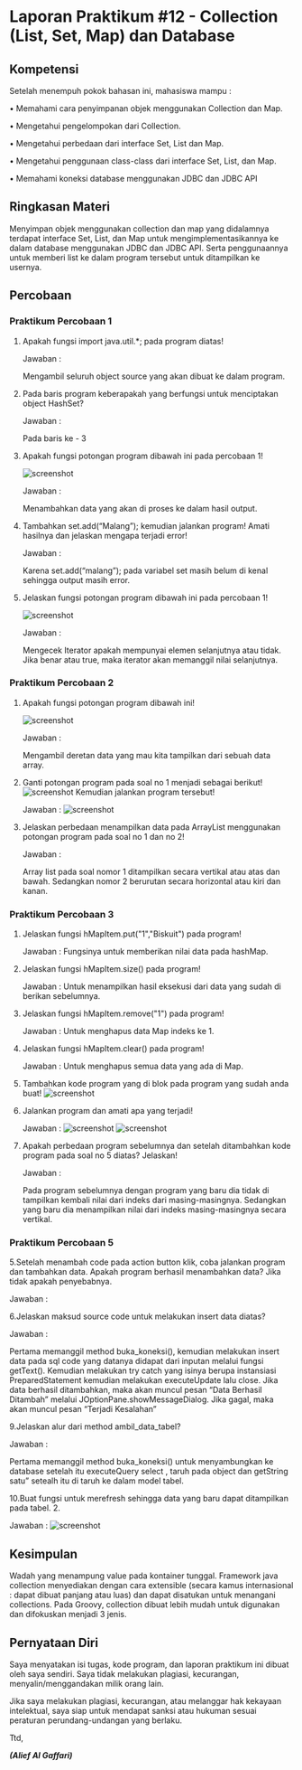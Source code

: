 # Laporan Praktikum #12 - Collection (List, Set, Map) dan Database

## Kompetensi

Setelah menempuh pokok bahasan ini, mahasiswa mampu :

•	Memahami cara penyimpanan objek menggunakan Collection dan Map.

•	Mengetahui pengelompokan dari Collection.

•	Mengetahui perbedaan dari interface Set, List dan Map.

•	Mengetahui penggunaan class-class dari interface Set, List, dan Map.

•	Memahami koneksi database menggunakan JDBC dan JDBC API

## Ringkasan Materi

Menyimpan objek menggunakan collection dan map yang didalamnya terdapat interface Set, List, dan Map untuk mengimplementasikannya ke dalam database menggunakan JDBC dan JDBC API. Serta penggunaannya untuk memberi list ke dalam program tersebut untuk ditampilkan ke usernya.

## Percobaan

### Praktikum Percobaan 1
1.	Apakah fungsi import java.util.*; pada program diatas!

    Jawaban :

    Mengambil seluruh object source yang akan dibuat ke dalam program.

2.	Pada baris program keberapakah yang berfungsi untuk menciptakan object HashSet?

    Jawaban :

    Pada baris ke - 3
    
3.	Apakah fungsi potongan program dibawah ini pada percobaan 1!

    ![screenshot](img12/percobaan1soal1.PNG)
    
    Jawaban :

    Menambahkan data yang akan di proses ke dalam hasil output.

4.	Tambahkan set.add(“Malang”); kemudian jalankan program! Amati hasilnya dan jelaskan mengapa terjadi error!

    Jawaban :

    Karena set.add(“malang”); pada variabel set masih belum di kenal sehingga output masih error.

5.	Jelaskan fungsi potongan program dibawah ini pada percobaan 1!

    ![screenshot](img12/percobaan1soal2.PNG)

    Jawaban :

    Mengecek Iterator apakah mempunyai elemen selanjutnya atau tidak. Jika benar atau true, maka iterator akan memanggil nilai selanjutnya.

### Praktikum Percobaan 2
1.	Apakah fungsi potongan program dibawah ini!

    ![screenshot](img12/percobaan2soal1.PNG)

    Jawaban :

    Mengambil deretan data yang mau kita tampilkan  dari sebuah data array.

2.	Ganti potongan program pada soal no 1 menjadi sebagai 
    berikut!
    ![screenshot](img12/percobaan2soal2.PNG)
    Kemudian jalankan program tersebut!

    Jawaban :
    ![screenshot](img12/percobaan2jawab2.PNG)


3.	Jelaskan perbedaan menampilkan data pada ArrayList menggunakan potongan program pada soal no 1 dan no 2!

    Jawaban :

    Array list pada soal nomor 1 ditampilkan secara vertikal atau atas dan bawah. Sedangkan nomor 2 berurutan secara horizontal atau kiri dan kanan.

### Praktikum Percobaan 3
1.	Jelaskan fungsi hMapItem.put("1","Biskuit") pada program!

    Jawaban :
    Fungsinya untuk memberikan nilai data pada hashMap.
    

2.	Jelaskan fungsi hMapItem.size() pada program!

    Jawaban :
    Untuk menampilkan hasil eksekusi dari data yang sudah di berikan sebelumnya.

3.	Jelaskan fungsi hMapItem.remove("1") pada program!

    Jawaban :
    Untuk menghapus data Map indeks ke 1.

4.	Jelaskan fungsi hMapItem.clear() pada program!

    Jawaban :
    Untuk menghapus semua data yang ada di Map.

5.	Tambahkan kode program yang di blok pada program yang sudah anda buat!
![screenshot](img12/percobaan3soal1.PN)

6.	Jalankan program dan amati apa yang terjadi!

    Jawaban :
    ![screenshot](img12/percobaan3jawab6p1.PNG)
    ![screenshot](img12/percobaan3jawab6p2.PNG)

7.	Apakah perbedaan program sebelumnya dan setelah ditambahkan kode program pada soal no 5 diatas? Jelaskan!

    Jawaban :

    Pada program sebelumnya dengan program yang baru dia tidak di tampilkan kembali nilai dari indeks dari masing-masingnya. Sedangkan yang baru dia menampilkan nilai dari indeks masing-masingnya secara vertikal.

### Praktikum Percobaan 5
5.Setelah menambah code pada action button klik, coba jalankan program dan tambahkan data. Apakah program berhasil menambahkan data? Jika tidak apakah penyebabnya.

Jawaban :

6.Jelaskan maksud source code untuk melakukan insert data diatas?

Jawaban :

Pertama memanggil method buka_koneksi(), kemudian melakukan insert data pada sql code yang datanya didapat dari inputan melalui fungsi getText(). Kemudian melakukan try catch yang isinya berupa instansiasi PreparedStatement kemudian melakukan executeUpdate lalu close. Jika data berhasil
ditambahkan, maka akan muncul pesan “Data Berhasil Ditambah” melalui JOptionPane.showMessageDialog. Jika gagal, maka akan muncul pesan “Terjadi Kesalahan”

9.Jelaskan alur dari method ambil_data_tabel?

Jawaban :

Pertama memanggil method buka_koneksi() untuk menyambungkan ke database setelah itu executeQuery select ,
taruh pada object dan getString satu” setealh itu di taruh ke dalam model tabel.

10.Buat fungsi untuk merefresh sehingga data yang baru dapat ditampilkan pada tabel. 2.

Jawaban :
![screenshot](img12/percobaan5jawab10.PN)

## Kesimpulan
Wadah yang menampung value pada kontainer tunggal. Framework java collection menyediakan dengan cara extensible (secara kamus internasional : dapat dibuat panjang atau luas) dan dapat disatukan untuk menangani collections. Pada Groovy, collection dibuat lebih mudah untuk digunakan dan difokuskan menjadi 3 jenis.

## Pernyataan Diri

Saya menyatakan isi tugas, kode program, dan laporan praktikum ini dibuat oleh saya sendiri. Saya tidak melakukan plagiasi, kecurangan, menyalin/menggandakan milik orang lain.

Jika saya melakukan plagiasi, kecurangan, atau melanggar hak kekayaan intelektual, saya siap untuk mendapat sanksi atau hukuman sesuai peraturan perundang-undangan yang berlaku.

Ttd,

***(Alief Al Gaffari)***
